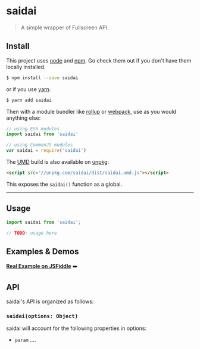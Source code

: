 # saidai

> A simple wrapper of Fullscreen API.

## Install

This project uses [node](http://nodejs.org) and [npm](https://npmjs.com). Go check them out if you don't have them locally installed.

```sh
$ npm install --save saidai
```

or if you use [yarn](https://yarnpkg.com).

```sh
$ yarn add saidai
```

Then with a module bundler like [rollup](http://rollupjs.org/) or [webpack](https://webpack.js.org/), use as you would anything else:

```javascript
// using ES6 modules
import saidai from 'saidai'

// using CommonJS modules
var saidai = require('saidai')
```

The [UMD](https://github.com/umdjs/umd) build is also available on [unpkg](https://unpkg.com):

```html
<script src="//unpkg.com/saidai/dist/saidai.umd.js"></script>
```

This exposes the `saidai()` function as a global.

* * *

## Usage

```js
import saidai from 'saidai';

// TODO: usage here
```

## Examples & Demos

[**Real Example on JSFiddle**](https://jsfiddle.net/fireyy/xxxxxxxx/) ➡️

## API

saidai's API is organized as follows:

### `saidai(options: Object)`

saidai will account for the following properties in options:

  * `param` ....
